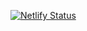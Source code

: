 [![Netlify Status](https://api.netlify.com/api/v1/badges/13ec514c-0634-4ab7-aca2-264c19bb88a9/deploy-status)](https://app.netlify.com/sites/musing-curran-d31af0/deploys)
